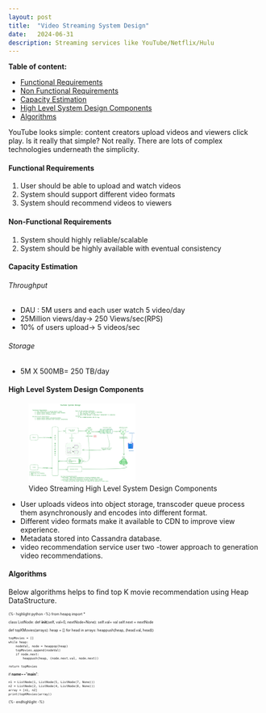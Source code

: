 ```yaml
---
layout: post
title:  "Video Streaming System Design"
date:   2024-06-31
description: Streaming services like YouTube/Netflix/Hulu
---
```


**Table of content:**
- [Functional Requirements](#item-one)
- [Non Functional Requirements](#item-two)
- [Capacity Estimation](#item-three)
- [High Level System Design Components](#item-four)
- [Algorithms](#item-five)

<p class="intro"><span class="dropcap">Y</span>ouTube  looks simple: content creators upload videos and viewers click play. 
Is it really that simple? Not really. There are lots of complex technologies underneath the simplicity.

<a id="item-one"></a>
<h4><a href="1"></a> Functional Requirements</h4>

<ol>
<li>User should be able to upload and watch videos</li> 
<li>System should support different video formats</li> 
<li>System should recommend videos to viewers</li> 
</ol>

<a id="item-two"></a>
<h4>Non-Functional Requirements</h4>

<ol>
<li>System should highly reliable/scalable</li> 
<li>System should be highly available with eventual consistency</li> 
</ol>

<a id="item-three"></a>
<h4><a href="3"></a> Capacity Estimation</h4>

<h6> Throughput </h6>
<ul>
<li>DAU : 5M users and each user watch 5 video/day</li> 
<li>25Million views/day->  250 Views/sec(RPS)</li> 
<li>10% of users upload->  5 videos/sec</li> 
</ul>
<h6>Storage</h6>
<ul>
<li>5M X 500MB= 250 TB/day</li> 
</ul>


<a id="item-four"></a>
<h4>High Level System Design Components </h4>

<figure>
	<img src="/assets/img/youtube-system-design.png" alt="" width="50%"> 
	<figcaption>Video Streaming High Level System Design Components</figcaption>
</figure>


<p>

- User uploads videos into object storage, transcoder queue process them asynchronously and encodes into different format.
- Different video formats make it available to CDN to improve view experience.
- Metadata stored into Cassandra database.
- video recommendation service user two -tower approach to generation video recommendations.
</p>


<a id="item-five"></a>
<h4> Algorithms </h4>
<p>
Below algorithms helps to find top K movie recommendation using Heap DataStructure.
</p>

<span style="font-size:0.5em;width: 60%">

{%- highlight python -%}
from heapq import *

class ListNode:
def __init__(self, val=0, nextNode=None):
self.val= val
self.next = nextNode


def topKMovies(arrays):
heap = []
for head in arrays:
heappush(heap, (head.val, head))

    topMovies = []
    while heap:
        nodeVal, node = heappop(heap)
        topMovies.append(nodeVal)
        if node.next:
            heappush(heap, (node.next.val, node.next))
    
    return topMovies

if __name__=="__main__":

    n1 = ListNode(1, ListNode(5, ListNode(7, None)))
    n2 = ListNode(2, ListNode(4, ListNode(8, None)))
    array = [n1, n2]
    print(topKMovies(array))

{%- endhighlight -%}
</span>
